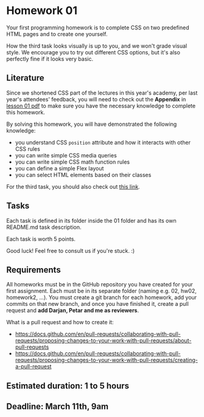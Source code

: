 # Homework 01

Your first programming homework is to complete CSS on two predefined HTML pages and to create one yourself.

How the third task looks visually is up to you, and we won't grade visual style. We encourage you to try out different CSS options, but it's also perfectly fine if it looks very basic.

## Literature

Since we shortened CSS part of the lectures in this year's academy, per last year's attendees' feedback, you will need to check out the **Appendix** in [lesson 01 pdf](../Lessons/FD-24-01.pdf) to make sure you have the necessary knowledge to complete this homework.

By solving this homework, you will have demonstrated the following knowledge:
- you understand CSS `position` attribute and how it interacts with other CSS rules
- you can write simple CSS media queries
- you can write simple CSS math function rules
- you can define a simple Flex layout
- you can select HTML elements based on their classes

For the third task, you should also check out [this link](https://www.w3schools.com/tags/tag_input.asp).

## Tasks

Each task is defined in its folder inside the 01 folder and has its own README.md task description.

Each task is worth 5 points.

Good luck! Feel free to consult us if you're stuck. :)

## Requirements

All homeworks must be in the GitHub repository you have created for your first assignment. Each must be in its separate folder (naming e.g. 02, hw02, homework2, ...). You must create a git branch for each homework, add your commits on that new branch, and once you have finished it, create a pull request and **add Darjan, Petar and me as reviewers**.

What is a pull request and how to create it:
- https://docs.github.com/en/pull-requests/collaborating-with-pull-requests/proposing-changes-to-your-work-with-pull-requests/about-pull-requests
- https://docs.github.com/en/pull-requests/collaborating-with-pull-requests/proposing-changes-to-your-work-with-pull-requests/creating-a-pull-request

## Estimated duration: 1 to 5 hours
## Deadline: March 11th, 9am
